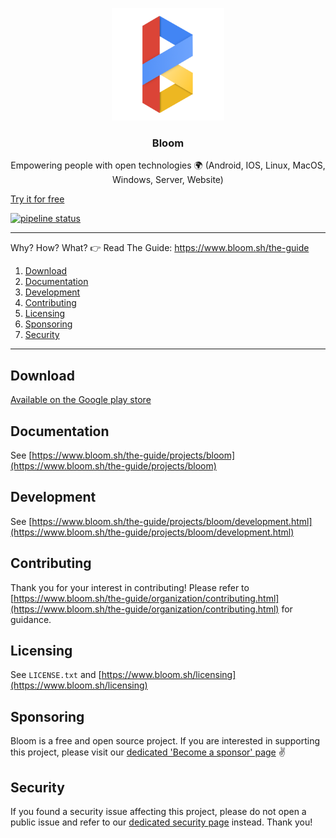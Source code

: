 <p align="center">
  <img alt="bloom logo" src="assets/icons/bloom_256.png" height="180" />
  <h3 align="center">Bloom</h3>
  <p align="center">Empowering people with open technologies 🌍 (Android, IOS, Linux, MacOS, Windows, Server, Website)</p>
</p>

[Try it for free](https://www.bloom.sh/download)

[![pipeline status](https://gitlab.com/bloom42/bloom/badges/master/pipeline.svg)](https://gitlab.com/bloom42/bloom/commits/master)

--------

Why? How? What? 👉 Read The Guide: https://www.bloom.sh/the-guide

1. [Download](#download)
2. [Documentation](#documentation)
3. [Development](#development)
4. [Contributing](#contributing)
5. [Licensing](#licensing)
6. [Sponsoring](#sponsoring)
7. [Security](#security)

--------

## Download

[Available on the Google play store](https://play.google.com/store/apps/details?id=com.bloom42.bloomx)


## Documentation

See [https://www.bloom.sh/the-guide/projects/bloom](https://www.bloom.sh/the-guide/projects/bloom)


## Development

See [https://www.bloom.sh/the-guide/projects/bloom/development.html](https://www.bloom.sh/the-guide/projects/bloom/development.html)


## Contributing

Thank you for your interest in contributing! Please refer to
[https://www.bloom.sh/the-guide/organization/contributing.html](https://www.bloom.sh/the-guide/organization/contributing.html) for guidance.


## Licensing

See `LICENSE.txt` and [https://www.bloom.sh/licensing](https://www.bloom.sh/licensing)


## Sponsoring

Bloom is a free and open source project. If you are interested in supporting this project, please visit our
[dedicated 'Become a sponsor' page](https://www.bloom.sh/become-a-sponsor) ✌️


## Security

If you found a security issue affecting this project, please do not open a public issue and refer to our
[dedicated security page](https://www.bloom.sh/security) instead. Thank you!

